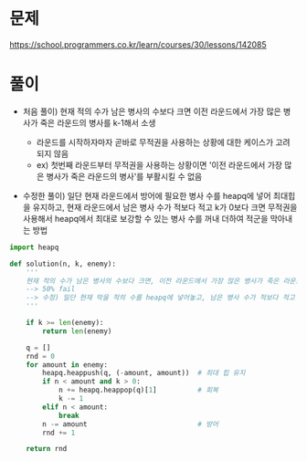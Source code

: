 # 문제

https://school.programmers.co.kr/learn/courses/30/lessons/142085

# 풀이

- 처음 풀이) 현재 적의 수가 남은 병사의 수보다 크면 이전 라운드에서 가장 많은 병사가 죽은 라운드의 병사를 k-1해서 소생

  - 라운드를 시작하자마자 곧바로 무적권을 사용하는 상황에 대한 케이스가 고려되지 않음
  - ex) 첫번째 라운드부터 무적권을 사용하는 상황이면 '이전 라운드에서 가장 많은 병사가 죽은 라운드의 병사'를 부활시킬 수 없음

- 수정한 풀이) 일단 현재 라운드에서 방어에 필요한 병사 수를 heapq에 넣어 최대힙을 유지하고, 현재 라운드에서 남은 병사 수가 적보다 적고 k가 0보다 크면 무적권을 사용해서 heapq에서 최대로 보강할 수 있는 병사 수를 꺼내 더하여 적군을 막아내는 방법

```python
import heapq

def solution(n, k, enemy):
    '''
    현재 적의 수가 남은 병사의 수보다 크면, 이전 라운드에서 가장 많은 병사가 죽은 라운드의 병사를 k - 1 해서 소생
    --> 50% fail
    --> 수정) 일단 현재 막을 적의 수를 heapq에 넣어놓고, 남은 병사 수가 적보다 적고 k가 0보다 크면 무적권을 사용해서 병사 수를 보강한 후에 적을 방어
    '''

    if k >= len(enemy):
        return len(enemy)

    q = []
    rnd = 0
    for amount in enemy:
        heapq.heappush(q, (-amount, amount))  # 최대 힙 유지
        if n < amount and k > 0:
            n += heapq.heappop(q)[1]          # 회복
            k -= 1
        elif n < amount:
            break
        n -= amount                           # 방어
        rnd += 1

    return rnd

```
